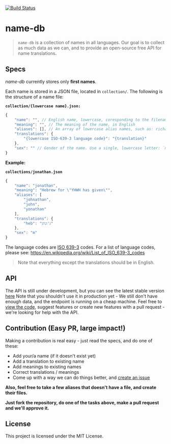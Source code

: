 ﻿[![Build Status](https://travis-ci.org/bluzi/name-db.svg?branch=master)](https://travis-ci.org/bluzi/name-db)

# name-db
> `name-db` is a collection of names in all languages. Our goal is to collect as much data as we can, and to provide an open-source free API for name translations.

## Specs

*name-db* currently stores only **first names**.

Each name is stored in a JSON file, located in `collection/`. The following is the structure of a name file:

**`collection/{lowercase name}.json:`**

```js
{
    "name": "", // English name, lowercase, coresponding to the filename
    "meaning": "", // The meaning of the name, in English
    "aliases": [], // An array of lowercase alias names, such as: richard -> dick, daniel -> dan, etc.
    "translations": {
        "{lowercase ISO-639-3 language code}": "{translation}" 
    },
    "sex": "" // Gender of the name. Use a single, lowercase letter: `m` for male, `f` for female or `u` for unisex (names that can be male or female).
}
``` 

**Example:**

**`collections/jonathan.json`**

```js
{
    "name": "jonathan",
    "meaning": "Hebrew for \"YHWH has given\"",
    "aliases": [
        "johnathan",
        "john",
        "yonathan"
    ], 
    "translations": {
        "heb": "ג'ונתן" 
    },
    "sex": "m"
}
``` 

The language codes are [ISO 639-3](https://en.wikipedia.org/wiki/List_of_ISO_639-1_codes) codes. For a list of language codes, please see: https://en.wikipedia.org/wiki/List_of_ISO_639-3_codes

> Note that everything except the translations should be in English.

## API
The API is still under development, but you can see the latest stable version [here](http://54.161.117.62/david)
Note that you shouldn't use it in production yet - We still don't have enough data, and the endpoint is running on a cheap machine.
Feel free to [view the code](https://github.com/bluzi/name-db/tree/master/api), suggest features or create new features with a pull request - we're looking for help with the API.

## Contribution (Easy PR, large impact!)

Making a contribution is real easy - just read the specs, and do one of these:
- Add your/a name (if it doesn't exist yet)
- Add a translation to existing name
- Add meanings to existing names
- Correct translations / meanings
- Come up with a way we can do things better, and [create an issue](https://github.com/bluzi/name-db/issues)

**Also, feel free to take a few aliases that doesn't have a file, and create their files.**

**Just fork the repository, do one of the tasks above, make a pull request and we'll approve it.**

## License

This project is licensed under the MIT License.
